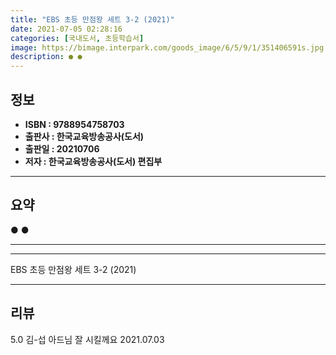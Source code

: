 ```yaml
---
title: "EBS 초등 만점왕 세트 3-2 (2021)"
date: 2021-07-05 02:28:16
categories: [국내도서, 초등학습서]
image: https://bimage.interpark.com/goods_image/6/5/9/1/351406591s.jpg
description: ● ●
---
```


## **정보**

- **ISBN : 9788954758703**
- **출판사 : 한국교육방송공사(도서)**
- **출판일 : 20210706**
- **저자 : 한국교육방송공사(도서) 편집부**

------



## **요약**

●  ●  

------



------


EBS 초등 만점왕 세트 3-2 (2021) 

------


## **리뷰** 

5.0 김-섭 아드님 잘 시킬께요 2021.07.03 <br/>